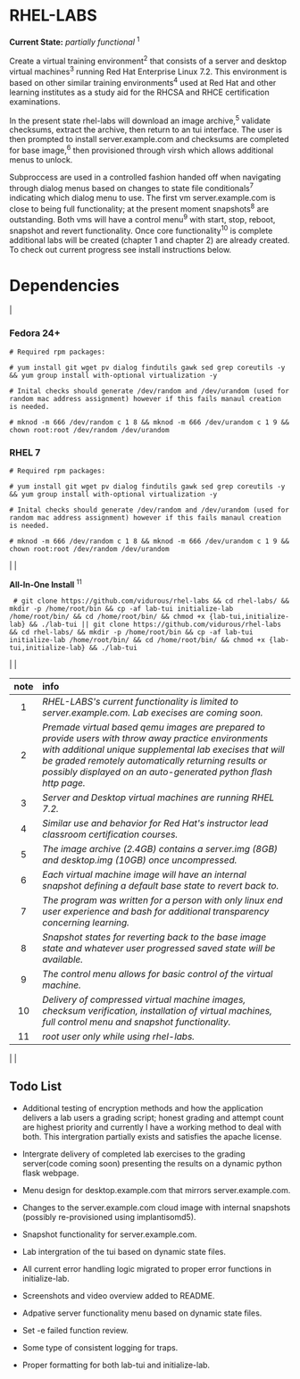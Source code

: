 RHEL-LABS
=========
**Current State:** *partially functional* <sup>1</sup>

Create a virtual training environment<sup>2</sup> that consists of a server and desktop virtual machines<sup>3</sup> running Red Hat Enterprise Linux 7.2. This environment is based on other similar training environments<sup>4</sup> used at Red Hat and other learning institutes as a study aid for the RHCSA and RHCE certification examinations.

In the present state rhel-labs will download an image archive,<sup>5</sup> validate checksums, extract the archive, then return to an tui interface. The user is then prompted to install server.example.com and checksums are completed for base image,<sup>6</sup> then provisioned through virsh which allows additional menus to unlock.

Subproccess are used in a controlled fashion handed off when navigating through dialog menus based on changes to state file conditionals<sup>7</sup> indicating which dialog menu to use. The first vm server.example.com is close to being full functionality; at the present moment snapshots<sup>8</sup> are outstanding. Both vms will have a control menu<sup>9</sup> with start, stop, reboot, snapshot and revert functionality. Once core functionality<sup>10</sup> is complete additional labs will be created (chapter 1 and chapter 2) are already created. To check out current progress see install instructions below.

Dependencies
===========
|

### Fedora 24+
~~~
# Required rpm packages:
  
# yum install git wget pv dialog findutils gawk sed grep coreutils -y && yum group install with-optional virtualization -y
~~~

~~~
# Inital checks should generate /dev/random and /dev/urandom (used for random mac address assignment) however if this fails manaul creation is needed.
      
# mknod -m 666 /dev/random c 1 8 && mknod -m 666 /dev/urandom c 1 9 && chown root:root /dev/random /dev/urandom
~~~

### RHEL 7
~~~
# Required rpm packages:

# yum install git wget pv dialog findutils gawk sed grep coreutils -y && yum group install with-optional virtualization -y
~~~
~~~
# Inital checks should generate /dev/random and /dev/urandom (used for random mac address assignment) however if this fails manaul creation is needed.
 
# mknod -m 666 /dev/random c 1 8 && mknod -m 666 /dev/urandom c 1 9 && chown root:root /dev/random /dev/urandom
~~~

|
|

**All-In-One Install** <sup>11</sup>
~~~
 # git clone https://github.com/vidurous/rhel-labs && cd rhel-labs/ && mkdir -p /home/root/bin && cp -af lab-tui initialize-lab /home/root/bin/ && cd /home/root/bin/ && chmod +x {lab-tui,initialize-lab} && ./lab-tui || git clone https://github.com/vidurous/rhel-labs && cd rhel-labs/ && mkdir -p /home/root/bin && cp -af lab-tui initialize-lab /home/root/bin/ && cd /home/root/bin/ && chmod +x {lab-tui,initialize-lab} && ./lab-tui
~~~

|
|

| note         | info          |
| :---:        |     :---      |
| 1 | *RHEL-LABS's current functionality is limited to server.example.com. Lab execises are coming soon.* |
| 2 | *Premade virtual based qemu images are prepared to provide users with throw away practice environments with additional unique supplemental lab execises that will be graded remotely automatically returning results or possibly displayed on an auto-generated python flash http page.* |
| 3 | *Server and Desktop virtual machines are running RHEL 7.2.* | 
| 4 | *Similar use and behavior for Red Hat's instructor lead classroom certification courses.* |
| 5 | *The image archive (2.4GB) contains a server.img (8GB) and desktop.img (10GB) once uncompressed.* |
| 6 | *Each virtual machine image will have an internal snapshot defining a default base state to revert back to.* |
| 7 | *The program was written for a person with only linux end user experience and bash for additional transparency concerning learning.* | 
| 8 | *Snapshot states for reverting back to the base image state and whatever user progressed saved state will be available.* |
| 9 | *The control menu allows for basic control of the virtual machine.* |
| 10 | *Delivery of compressed virtual machine images, checksum verification, installation of virtual machines, full control menu and snapshot functionality.* | 
| 11 | *root user only while using rhel-labs.*

|
|

**Todo List**
---

  * Additional testing of encryption methods and how the application delivers a lab users a grading script; honest grading 
and attempt count are highest priority and currently I have a working method to deal with both. This intergration partially exists and satisfies the apache license. 

  * Intergrate delivery of completed lab exercises to the grading server(code coming soon) presenting the results on a dynamic python flask webpage.

  * Menu design for desktop.example.com that mirrors server.example.com.

  * Changes to the server.example.com cloud image with internal snapshots (possibly re-provisioned using implantisomd5).

  * Snapshot functionality for server.example.com.

  * Lab intergration of the tui based on dynamic state files.

  * All current error handling logic migrated to proper error functions in initialize-lab.

  * Screenshots and video overview added to README.

  * Adpative server functionality menu based on dynamic state files.

  * Set -e failed function review.

  * Some type of consistent logging for traps.

  * Proper formatting for both lab-tui and initialize-lab.
